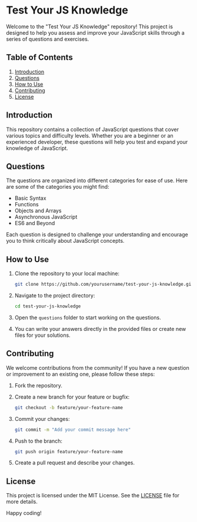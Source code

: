 # Test Your JS Knowledge

Welcome to the "Test Your JS Knowledge" repository! This project is designed to help you assess and improve your JavaScript skills through a series of questions and exercises.

## Table of Contents

1. [Introduction](#introduction)
2. [Questions](#questions)
3. [How to Use](#how-to-use)
4. [Contributing](#contributing)
5. [License](#license)

## Introduction

This repository contains a collection of JavaScript questions that cover various topics and difficulty levels. Whether you are a beginner or an experienced developer, these questions will help you test and expand your knowledge of JavaScript.

## Questions

The questions are organized into different categories for ease of use. Here are some of the categories you might find:

- Basic Syntax
- Functions
- Objects and Arrays
- Asynchronous JavaScript
- ES6 and Beyond

Each question is designed to challenge your understanding and encourage you to think critically about JavaScript concepts.

## How to Use

1. Clone the repository to your local machine:

   ```bash
   git clone https://github.com/yourusername/test-your-js-knowledge.git
   ```

2. Navigate to the project directory:

   ```bash
   cd test-your-js-knowledge
   ```

3. Open the `questions` folder to start working on the questions.

4. You can write your answers directly in the provided files or create new files for your solutions.

## Contributing

We welcome contributions from the community! If you have a new question or improvement to an existing one, please follow these steps:

1. Fork the repository.
2. Create a new branch for your feature or bugfix:

   ```bash
   git checkout -b feature/your-feature-name
   ```

3. Commit your changes:

   ```bash
   git commit -m "Add your commit message here"
   ```

4. Push to the branch:

   ```bash
   git push origin feature/your-feature-name
   ```

5. Create a pull request and describe your changes.

## License

This project is licensed under the MIT License. See the [LICENSE](LICENSE) file for more details.

Happy coding!
